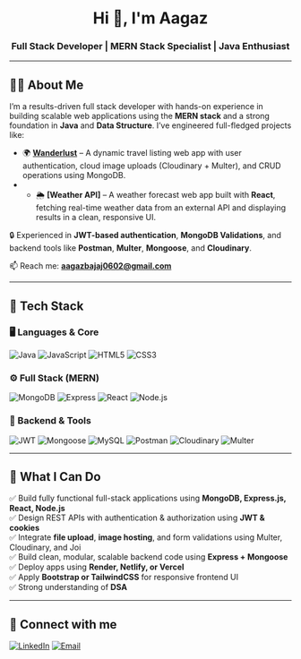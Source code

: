 <h1 align="center">Hi 👋, I'm Aagaz</h1>
<h3 align="center">Full Stack Developer | MERN Stack Specialist | Java Enthusiast</h3>

---

## 🧑‍💻 About Me

I’m a results-driven full stack developer with hands-on experience in building scalable web applications using the **MERN stack** and a strong foundation in **Java** and **Data Structure**. I’ve engineered full-fledged projects like:

- 🌍 **[Wanderlust](https://github.com/aagazxbajaj/wander-lust)** – A dynamic travel listing web app with user authentication, cloud image uploads (Cloudinary + Multer), and CRUD operations using MongoDB.
- - 🌦️ **[Weather API]** – A weather forecast web app built with **React**, fetching real-time weather data from an external API and displaying results in a clean, responsive UI.


🔒 Experienced in **JWT-based authentication**, **MongoDB Validations**, and backend tools like **Postman**, **Multer**, **Mongoose**, and **Cloudinary**.

📫 Reach me: **aagazbajaj0602@gmail.com**

---

## 🚀 Tech Stack

### 🖥️ Languages & Core
![Java](https://img.shields.io/badge/-Java-007396?style=flat-square&logo=java)
![JavaScript](https://img.shields.io/badge/-JavaScript-F7DF1E?style=flat-square&logo=javascript&logoColor=black)
![HTML5](https://img.shields.io/badge/-HTML5-E34F26?style=flat-square&logo=html5&logoColor=white)
![CSS3](https://img.shields.io/badge/-CSS3-1572B6?style=flat-square&logo=css3)

### ⚙️ Full Stack (MERN)
![MongoDB](https://img.shields.io/badge/-MongoDB-4EA94B?style=flat-square&logo=mongodb&logoColor=white)
![Express](https://img.shields.io/badge/-Express.js-000000?style=flat-square&logo=express)
![React](https://img.shields.io/badge/-React-61DAFB?style=flat-square&logo=react)
![Node.js](https://img.shields.io/badge/-Node.js-339933?style=flat-square&logo=node.js)

### 🔐 Backend & Tools
![JWT](https://img.shields.io/badge/-JWT-black?style=flat-square&logo=jsonwebtokens)
![Mongoose](https://img.shields.io/badge/-Mongoose-880000?style=flat-square)
![MySQL](https://img.shields.io/badge/-MySQL-4479A1?style=flat-square&logo=mysql)
![Postman](https://img.shields.io/badge/-Postman-FF6C37?style=flat-square&logo=postman)
![Cloudinary](https://img.shields.io/badge/-Cloudinary-3448C5?style=flat-square&logo=cloudinary)
![Multer](https://img.shields.io/badge/-Multer-yellow?style=flat-square)

---

## 💼 What I Can Do

✅ Build fully functional full-stack applications using **MongoDB, Express.js, React, Node.js**  
✅ Design REST APIs with authentication & authorization using **JWT & cookies**  
✅ Integrate **file upload**, **image hosting**, and form validations using Multer, Cloudinary, and Joi  
✅ Build clean, modular, scalable backend code using **Express + Mongoose**  
✅ Deploy apps using **Render, Netlify, or Vercel**  
✅ Apply **Bootstrap or TailwindCSS** for responsive frontend UI  
✅ Strong understanding of **DSA**  

---

## 🔗 Connect with me

[![LinkedIn](https://img.shields.io/badge/-LinkedIn-blue?style=flat-square&logo=linkedin)](https://www.linkedin.com/in/aagazxbajaj)
[![Email](https://img.shields.io/badge/-aagazbajaj0602@gmail.com-c14438?style=flat-square&logo=gmail&logoColor=white)](mailto:aagzbajaj0602@gmail.com)
